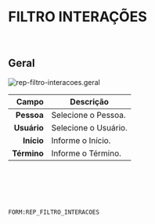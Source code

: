 # FILTRO INTERAÇÕES
<br>

## Geral
![rep-filtro-interacoes.geral](https://raw.githubusercontent.com/netforcews/docs-siscom/master/geral/imagens/rep-filtro-interacoes.geral.png)

Campo | Descrição
--:|---
**Pessoa** | Selecione o Pessoa.
**Usuário** | Selecione o Usuário.
**Início** | Informe o Início.
**Término** | Informe o Término.
<br>
<br>
<br>
<br>

```FORM:REP_FILTRO_INTERACOES```
